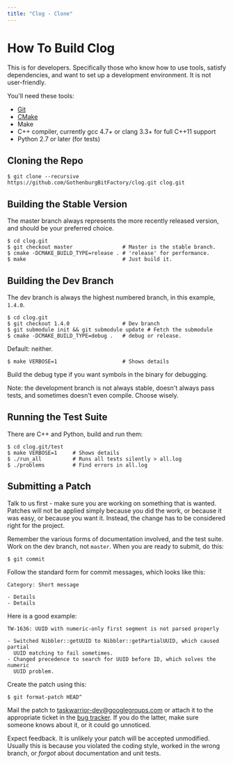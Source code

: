 ```yaml
---
title: "Clog - Clone"
---
```


# How To Build Clog

This is for developers.
Specifically those who know how to use tools, satisfy dependencies, and want to set up a development environment.
It is not user-friendly.

You\'ll need these tools:

- [Git](https://git-scm.com/)
- [CMake](https://cmake.org)
- Make
- C++ compiler, currently gcc 4.7+ or clang 3.3+ for full C++11 support
- Python 2.7 or later (for tests)

## Cloning the Repo

```
$ git clone --recursive https://github.com/GothenburgBitFactory/clog.git clog.git
```

## Building the Stable Version

The master branch always represents the more recently released version, and should be your preferred choice.

```
$ cd clog.git
$ git checkout master                # Master is the stable branch.
$ cmake -DCMAKE_BUILD_TYPE=release . # 'release' for performance.
$ make                               # Just build it.
```

## Building the Dev Branch

The dev branch is always the highest numbered branch, in this example, `1.4.0`.

```
$ cd clog.git
$ git checkout 1.4.0                 # Dev branch
$ git submodule init && git submodule update # Fetch the submodule
$ cmake -DCMAKE_BUILD_TYPE=debug .   # debug or release.
```

Default: neither.

```
$ make VERBOSE=1                     # Shows details
```

Build the debug type if you want symbols in the binary for debugging.

Note: the development branch is not always stable, doesn\'t always pass tests, and sometimes doesn\'t even compile.
Choose wisely.

## Running the Test Suite

There are C++ and Python, build and run them:

```
$ cd clog.git/test
$ make VERBOSE=1     # Shows details
$ ./run_all          # Runs all tests silently > all.log
$ ./problems         # Find errors in all.log
```

## Submitting a Patch

Talk to us first - make sure you are working on something that is wanted.
Patches will not be applied simply because you did the work, or because it was easy, or because you want it.
Instead, the change has to be considered right for the project.

Remember the various forms of documentation involved, and the test suite.
Work on the dev branch, not `master`.
When you are ready to submit, do this:

```
$ git commit
```

Follow the standard form for commit messages, which looks like this:

```
Category: Short message

- Details
- Details
```

Here is a good example:

```
TW-1636: UUID with numeric-only first segment is not parsed properly

- Switched Nibbler::getUUID to Nibbler::getPartialUUID, which caused partial
  UUID matching to fail sometimes.
- Changed precedence to search for UUID before ID, which solves the numeric
  UUID problem.
```

Create the patch using this:

```
$ git format-patch HEAD^
```

Mail the patch to <taskwarrior-dev@googlegroups.com> or attach it to the appropriate ticket in the [bug tracker](https://github.com/GothenburgBitFactory/clog/issues).
If you do the latter, make sure someone knows about it, or it could go unnoticed.

Expect feedback.
It is unlikely your patch will be accepted unmodified.
Usually this is because you violated the coding style, worked in the wrong branch, or *forgot* about documentation and unit tests.
